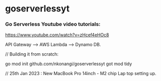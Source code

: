 # goserverlessyt

### Go Serverless Youtube video tutorials:
https://www.youtube.com/watch?v=zHcef4eHOc8

API Gateway --> AWS Lambda --> Dynamo DB.

// Building it from scratch:

go mod init github.com/nkonangi/goserverlessyt
got mod tidy

// 25th Jan 2023 : New MacBook Pro 14inch - M2 chip Lap top setting up.


